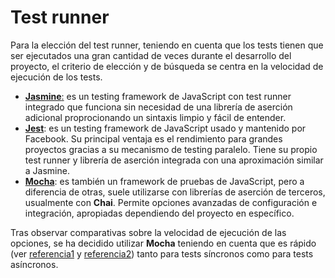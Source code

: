 # Test runner

Para la elección del test runner, teniendo en cuenta que los tests tienen que ser ejecutados una gran cantidad de veces durante el desarrollo del proyecto, el criterio de elección y de búsqueda se centra en la velocidad de ejecución de los tests.

- [**Jasmine**:](https://jasmine.github.io/) es un testing framework de JavaScript con test runner integrado que  funciona sin necesidad de una librería de aserción adicional proprocionando un sintaxis limpio y fácil de entender.
- [**Jest**](https://jestjs.io/es-ES/): es un testing framework de JavaScript usado y mantenido por Facebook. Su principal ventaja es el rendimiento para grandes proyectos gracias a su mecanismo de testing paralelo. Tiene su propio test runner y librería de aserción integrada con una aproximación similar a Jasmine.
- [**Mocha**](https://mochajs.org/): es también un framework de pruebas de JavaScript, pero a diferencia de otras, suele utilizarse con librerías de aserción de terceros, usualmente con **Chai**. Permite opciones avanzadas de configuración e integración, apropiadas dependiendo del proyecto en específico.

Tras observar comparativas sobre la velocidad de ejecución de las opciones, se ha decidido utilizar **Mocha** teniendo en cuenta que es rápido (ver [referencia1](https://medium.com/dailyjs/javascript-test-runners-benchmark-3a78d4117b4)  y [referencia2](https://github.com/artemave/node-test-runners-benchmark)) tanto para tests síncronos como para tests asíncronos. 